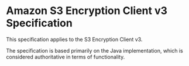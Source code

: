 # Amazon S3 Encryption Client v3 Specification

This specification applies to the S3 Encryption Client v3. 

The specification is based primarily on the Java implementation, which is considered authoritative in terms of functionality. 

